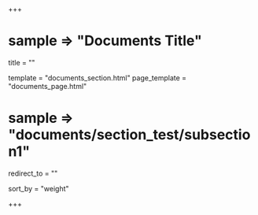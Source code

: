 +++

# sample => "Documents Title"
title = ""

template = "documents_section.html"
page_template = "documents_page.html"

# sample => "documents/section_test/subsection1"
redirect_to = ""

sort_by = "weight"

+++
